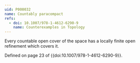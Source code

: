 ```yaml
---
uid: P000032
name: Countably paracompact
refs:
  - doi: 10.1007/978-1-4612-6290-9
    name: Counterexamples in Topology
---
```


Every countable open cover of the space has a locally finite open refinement which covers it.

Defined on page 23 of {{doi:10.1007/978-1-4612-6290-9}}.
